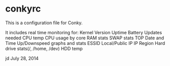 conkyrc
=======
This is a configuration file for Conky.


It includes real time monitoring for:
Kernel Version
Uptime
Battery
Updates needed
CPU temp
CPU usage by core
RAM stats
SWAP stats
TOP
Date and Time
Up/Downspeed graphs and stats
ESSID 
Local/Public IP
IP Region 
Hard drive stats(/, /home, /dev)
HDD temp


jd
July 28, 2014
